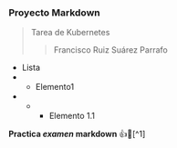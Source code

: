    ### Proyecto Markdown  ###
   > Tarea de Kubernetes
   >> Francisco Ruiz Suárez
Parrafo

- Lista
- + Elemento1
- + * Elemento 1.1

**Practica _examen_ markdown** 👍🥇[^1]
